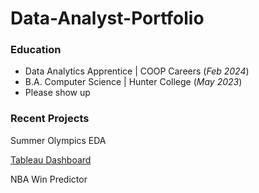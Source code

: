 # Data-Analyst-Portfolio

### Education
- Data Analytics Apprentice | COOP Careers (_Feb 2024_) 
- B.A. Computer Science | Hunter College (_May 2023_)
- Please show up

### Recent Projects
Summer Olympics EDA

[Tableau Dashboard](https://public.tableau.com/views/TheSummerOlympicsTheDataBehindTheGlobalStageofOurGreatestAthletes/Dashboard2?:language=en-US&:display_count=n&:origin=viz_share_link)




NBA Win Predictor
